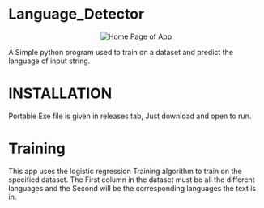 # Language_Detector

<p align = "center">
  <img title="Home" alt="Home Page of App" src="https://user-images.githubusercontent.com/113833707/219943138-089d05ae-53df-4696-8d2a-7b01eb386954.png">
 </p>

 
A Simple python program used to train on a dataset and predict the language of input string.

# INSTALLATION
Portable Exe file is given in releases tab, Just download and open to run.

# Training
This app uses the logistic regression Training algorithm to train on the specified dataset.
The First column in the dataset must be all the different languages and the Second will be 
the corresponding languages the text is in.

